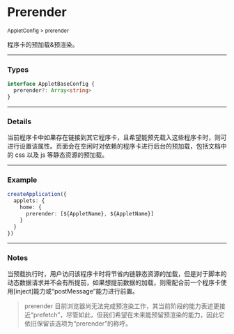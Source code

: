 # Prerender

<small>AppletConfig > prerender</small>

程序卡的预加载&预渲染。

---

<h3>Types</h3>

```ts
interface AppletBaseConfig {
  prerender?: Array<string>
}
```

---

<h3>Details</h3>

当前程序卡中如果存在链接到其它程序卡，且希望能预先载入这些程序卡时，则可进行设置该属性。页面会在空闲时对依赖的程序卡进行后台的预加载，包括文档中的 css 以及 js 等静态资源的预加载。

---

<h3>Example</h3>

```ts
createApplication({
  applets: {
    home: {
      prerender: [${AppletName}, ${AppletName}]
    }
  }
})

```

---

<h3>Notes</h3>

当预载执行时，用户访问该程序卡时将节省内链静态资源的加载，但是对于脚本的动态数据请求并不会有所提前，如果想提前数据的加载，则需配合前一个程序卡使用[inject]能力或“postMessage”能力进行前置。

> prerender 目前浏览器尚无法完成预渲染工作，其当前阶段的能力表述更接近“prefetch”，尽管如此，但我们希望在未来能预留预渲染的能力，因此它依旧保留该选项为“prerender”的称呼。
